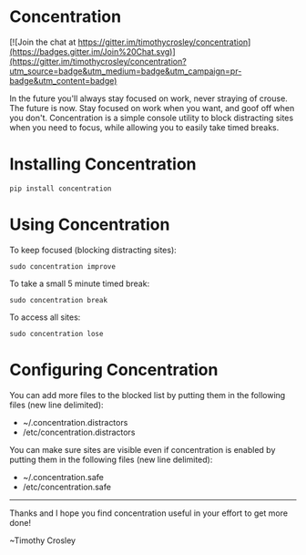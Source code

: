 Concentration
============================
[![Join the chat at https://gitter.im/timothycrosley/concentration](https://badges.gitter.im/Join%20Chat.svg)](https://gitter.im/timothycrosley/concentration?utm_source=badge&utm_medium=badge&utm_campaign=pr-badge&utm_content=badge)

In the future you'll always stay focused on work, never straying of crouse. The future is now.
Stay focused on work when you want, and goof off when you don't. Concentration is a simple
console utility to block distracting sites when you need to focus, while allowing you to easily
take timed breaks.


Installing Concentration
============================

    pip install concentration


Using Concentration
============================

To keep focused (blocking distracting sites):

    sudo concentration improve

To take a small 5 minute timed break:

    sudo concentration break

To access all sites:

    sudo concentration lose


Configuring Concentration
============================

You can add more files to the blocked list by putting them in the following files (new line delimited):
- ~/.concentration.distractors
- /etc/concentration.distractors


You can make sure sites are visible even if concentration is enabled by putting them in the following files (new line delimited):
- ~/.concentration.safe
- /etc/concentration.safe

--------------------------------------------

Thanks and I hope you find concentration useful in your effort to get more done!

~Timothy Crosley
